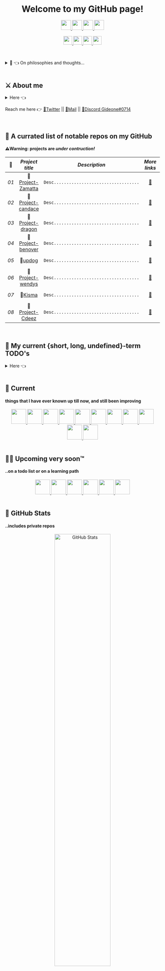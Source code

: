 <!-- Custom made GitHub README.md; Feel free to star, fork, pr, etc.. -->
##
<h1 align=center>Welcome to my GitHub page!</h1>
<div align=center>
    <a href="https://github.com/noedigsti">
        <img height=32 src="https://img.shields.io/badge/🌐website🔧-inactive?url=&style=for-the-badge">
    </a>
    <a href="#-">
        <img height=32 src="https://img.shields.io/badge/⮚gideon⮘-000000?style=for-the-badge">
    </a>
    <a href="#-">
        <img height=32 src="https://img.shields.io/badge/join%20the%20dark💡%20side-000000?style=for-the-badge">
    </a>
    <a href="#-">
        <img height=32 src="https://img.shields.io/badge/team%20red-rgb(169,0,0)?style=for-the-badge">
    </a>
</div>

</br>

<div align=center>
    <a href="#-">
        <img height=28 src="https://img.shields.io/badge/pace-yourself-informational?style=for-the-badge&labelColor=000000">
        <img height=28 src="https://img.shields.io/badge/&&%20be%20curious-always-ec3c3c?style=for-the-badge&labelColor=000000">
        <img height=28 src="https://img.shields.io/badge/&&%20push-boundaries-yellow?style=for-the-badge&labelColor=000000">
        <img height=28 src="https://img.shields.io/badge/&&%20don%27t%20cut%20short-yourself-success?style=for-the-badge&labelColor=000000">
    </a>
</div>

</br>

##
<details>
  <summary>💭 👈 On philosophies and thoughts...</summary>
  </br>
  
  <details>
    <summary>—Alan Watts</summary>
    
            “A person who thinks all the time has nothing to think about except
            thoughts. So, he loses touch with reality, and lives in a world of 
            illusions. By thoughts, I mean specifically, chatter in the skull. 
            Perpetual and compulsive repetition of words, of reckoning and calculating. 
            I’m not saying that thinking is bad. Like everything else, it’s useful in
            moderation. A good servant but a bad monster. And all so-called civilized
            peoples have increasingly become crazy and self-destructive because, through
            excessive thinking they have lost touch with reality. That’s to say, we 
            confuse signs, words, numbers, symbols and ideas with the real world.”
  
    
            “The reason you want to be better is the reason why you aren’t, shall I 
            put it like that? We aren’t better because we want to be. Because the road 
            to hell is paved with good intentions. Because all the do-gooders in the world
            whether they’re doing good for others or doing it for themselves are 
            troublemakers: on the basis of “kindly let me help you or you will drown,” 
            said the monkey putting the fish safely up a tree. Sometimes doing good to 
            others and even doing good to oneself is amazingly destructive because it’s 
            full of conceit. How do you know what’s good for other people? How do you know
            what’s good for you? If you say you want to improve then you ought to know 
            what’s good for you, but obviously you don’t because if you did then you would 
            be improved. So, we don’t know. We do not really know how to interfere with 
            the way the world is.”
  
  
            “Every intelligent individual wants to know what makes him tick, and yet is 
            at once fascinated and frustrated by the fact that oneself is the most 
            difficult of all things to know.”
  
  
            “We seldom realize, for example that our most private thoughts and emotions 
            are not actually our own. For we think in terms of languages and images which
            we did not invent, but which were given to us by our society.”
  
  
            “By being responsible, we’ve created civilization, medicine, care of the poor,
            everything, but what a headache the thing has become? As we solve all our 
            problems, we make more problems and every problem you solved gives you ten new
            problems. I’m not saying don’t do that, but don’t think you’re going to get 
            anywhere by doing that. That’s one way of arranging it, that’s one kind of 
            dance you can have, is to improve everything and have technology, but it doesn’t
            really solve anything. And it’s only in a moment, you see, when you fully 
            understand that your situation as a human being is completely insoluable…that
            there is no answer and that you give up looking for the answer — that’s PHEW — 
            that’s Nirvana and that’s how Buddhism works.”
    
    
            “This is the real secret of life — to be completely engaged with what you are 
            doing in the here and now. And instead of calling it work, realize it is play.”
    
  </details>
  
  <details>
    <summary>—Christopher Voss</summary>
  
            “Yes means nothing without How.”
            - The Three Types of Yeses You'll Hear During a Negotiation
  
  </details>
  
  <details>
    <summary>—Jordan Peterson</summary>
  
            “If you are not willing to be a fool, you can't become a master.”
            - 12 Rules for Life: An Antidote to Chaos


            “In order to be able to think, you have to risk being offensive.”
            - 12 Rules for Life: An Antidote to Chaos
  
  </details>
  
  <details>
    <summary>—Marshall Mathers || Eminem</summary>
  
            “I want to be able to have all these words at my disposal, in my vocabulary, 
            at all time, whenever I need to pull them out.”
  
  </details>
  
  <details>
    <summary>—Steve Jobs</summary>
  
            “Great people self-manage. Once they know what to do, they will go figure 
            how to do it, they don't need to be managed. What they need is a common vision.
            And that's what leadership is. What leadership is, is having a vision, being 
            able to articulate that so people around you can understand it and getting 
            consensus on a common vision. We want great people, but not seasoned 
            professionals. We want the people who's at the tips of their fingers and in 
            their passion the latest understanding of where the technology was and what we 
            could do with that technology and who want to bring that to lots of people. 
            Best managers are great individual contributors who never ever want to be a 
            manager but decide they have to be a manager because no one else is going to be 
            able to do as good a job as them.”
  
  </details>

  <details>
    <summary>—Sun Tzu</summary>
        
            a lot 🗿

  </details>

  <details>
    <summary>—Others</summary>
        
            “The code is more what you'd call 'guidelines' than actual rules.”
            - Barbossa, Pirates of the Caribbean


            “Trust the process.”

  </details>

  <details>
    <summary>—Quotes I just made up</summary>

            “To dream, as a kid; and to make real of your everyday dream as you grow up.”
  
  </details>

  •••to be added
</details>

</br>

## ⚔️ About me
<details>
    <summary>Here 👈</summary>
    <ul class="about-list">
        <li>
            University Graduate in December 2021 
        </li>
        <li>
            Mild Asperger's
        </li>
        <li>
            Can not💢 write long paragraphs
        </li>
        <li>
            Have own instrinsic interests & won't talk over you
        </li>
        <li>
            Think in “First Principles”
        </li>
        <li>
            (⁉️Often) follow best practices
        </li>
        <li>
            🛠 Engineering + 🔮 Black magic 
        </li>
    </ul>
    <details>
        <summary>Here 👈 —My fields of interest... or what makes me tick, what floats me boat, what tickles me pickle, what bakes me cake</summary>
        <ul class="interest-list">
            <li>
                <a href="https://en.wikipedia.org/wiki/Computer_science">Computer Science</a>
            </li>
            <li>
                <a href="https://en.wikipedia.org/wiki/Artificial_intelligence">Artificial Intelligence, Machine Learning, Computer Vision,.. the whole shabang</a>
            </li>
            <li>
                <a href="https://en.wikipedia.org/wiki/Computer-generated_imagery">Computer Generated Imagery (CGI) & Video Games</a>
            </li>
            <li>
                <a href="https://en.wikipedia.org/wiki/Solution_stack">Full Stack</a>
            </li>
            <li>
                <a href="https://tesla.com/"><img src="https://img.shields.io/badge/Tesla-🚐-000000?style=for-the-badge&logo=Tesla"></a>
                <a href="https://www.spacex.com/"><img src="https://img.shields.io/badge/SpaceX-🚀-000000?style=for-the-badge&logo=SpaceX"></a>
                <a href="https://openai.com/"><img src="https://img.shields.io/badge/OpenAI-🤖-000000?style=for-the-badge&logo=OpenAI"></a>
                <a href="https://starlink.com/"><img src="https://img.shields.io/badge/StarLink-🛰-000000?style=for-the-badge&logo=SpaceX"></a>
                <a href="https://github.com/"><img src="https://img.shields.io/badge/GitHub-📚-000000?style=for-the-badge&logo=GitHub"></a>
            </li>
            <li>
                <a href="https://en.wikipedia.org/wiki/Cryptography">Cryptography</a>
            </li>
            <li>
                <a href="https://en.wikipedia.org/wiki/Internet_meme">Memes</a>
            </li>
            <li>
                <a href="https://en.wikipedia.org/wiki/Philosophy">Philosophies</a>
            </li>
        </ul>
    </details>
</details>

Reach me here 👉 [🦜Twitter][social-message] || [📧Mail][social-mail] || [👾Discord Gideone#0714][social-discord]

</br>

## 📌 A currated list of notable repos on my GitHub 
#### ⚠️Warning: projects are *under contruction!*

|  🚀  |           *Project title*             |                       *Description*                           |                    *More links*                     |             *Main author(s)*            |
| :---: | :----------------------------------: | :-----------------------------------------------------------: | :--------------------------------------------------: | :-------------------------------------: |
| *01*  |          🔨[Project-Zamatta]         |          `Desc..................................`             |                     [🔗][url]                       |         [noedigsti], [LeeGhandi]        |..
| *02*  |          🔨[Project-candace]         |          `Desc..................................`             |                     [🔗][url]                       |         [noedigsti], [LeeGhandi]        |..
| *03*  |          🔨[Project-dragon]          |          `Desc..................................`             |                     [🔗][url]                       |         [noedigsti], [LeeGhandi]        |..
| *04*  |          🔨[Project-benover]         |          `Desc..................................`             |                     [🔗][url]                       |         [noedigsti], [LeeGhandi]        |..
| *05*  |          🔨[updog]                   |          `Desc..................................`             |                     [🔗][url]                       |         [noedigsti], [LeeGhandi]        |..
| *06*  |          🔨[Project-wendys]          |          `Desc..................................`             |                     [🔗][url]                       |         [noedigsti], [LeeGhandi]        |..
| *07*  |          🔨[Kisma]                   |          `Desc..................................`             |                     [🔗][url]                       |         [noedigsti], [LeeGhandi]        |..
| *08*  |          🔨[Project-Cdeez]           |          `Desc..................................`             |                     [🔗][url]                       |         [noedigsti], [LeeGhandi]        |

</br>

## 📝 My current {short, long, undefined}-term TODO's
<details>
    <summary>Here 👈</summary>
    </br>
    <table>
        <tbody>
            <tr>
                <th align="center">📂</th>
                <th align="center">TODO</th>
                <th align="center">Comment</th>
                <th align="center">tags</th>
            </tr>
            <tr>
                <td align="center">1</td>
                <td align="center">Setup GitHub actions for this README.md</td>
                <td align="center">then add links to the rest of the tool icons</td>
                <td align="center">⇋</td>
            </tr>
            <tr>
                <td align="center">2</td>
                <td align="center">Automate changes to README.md</td>
                <td align="center">⇋</td>
                <td align="center">⇋</td>
            </tr>
            <tr>
                <td align="center">3</td>
                <td align="center">Add a Stats Card about the code (# of lines, etc.)</td>
                <td align="center">⇋</td>
                <td align="center">⇋</td>
            <tr>
                <td align="center">4</td>
                <td align="center">⇋</td>
                <td align="center">⇋</td>
                <td align="center">⇋</td>
            </tr>
            <tr>
                <td align="center">??</td>
                <td align="center">??</td>
                <td align="center">??</td>
                <td align="center">⇋</td>
            </tr>
            <tr>
                <td align="center">n</td>
                <td align="center">look into repos</td>
                <td align="center">⇋</td>
                <td align="center">⇋</td>
            </tr>
        </tbody>
    </table>
</details>

</br>

## 🧐 Current
#### things that I have ever known up till now, and still been improving
<div align=center>    
    <a href="#-">
        <img height=48 src="https://img.shields.io/badge/%20-rgba(255,255,255,0)?style=for-the-badge&logo=C%2B%2B&logoColor=blue">
        <img height=48 src="https://img.shields.io/badge/%20-rgba(255,255,255,0)?style=for-the-badge&logo=C%20Sharp&logoColor=green">
        <img height=48 src="https://img.shields.io/badge/%20-rgba(255,255,255,0)?style=for-the-badge&logo=Python">
        <img height=48 src="https://img.shields.io/badge/%20-rgba(255,255,255,0)?style=for-the-badge&logo=HTML5">
        <img height=48 src="https://img.shields.io/badge/%20-rgba(255,255,255,0)?style=for-the-badge&logo=CSS%20Wizardry">
        <img height=48 src="https://img.shields.io/badge/%20-rgba(255,255,255,0)?style=for-the-badge&logo=Node.js">
        <img height=48 src="https://img.shields.io/badge/%20-rgba(255,255,255,0)?style=for-the-badge&logo=JavaScript">
        <img height=48 src="https://img.shields.io/badge/%20-rgba(255,255,255,0)?style=for-the-badge&logo=Express&logoColor=yellow">
        <img height=48 src="https://img.shields.io/badge/%20-rgba(255,255,255,0)?style=for-the-badge&logo=GNU%20Bash">
        <img height=48 src="https://img.shields.io/badge/%20-rgba(255,255,255,0)?style=for-the-badge&logo=Docker">
        <img height=48 src="https://img.shields.io/badge/%20-rgba(255,255,255,0)?style=for-the-badge&logo=NGINX&logoColor=green">
    </a>
</div>

</br>

## 👩‍🚀 Upcoming very soon™
#### ..on a todo list or on a learning path
<div align=center>
    <a href="#-">
        <img height=48 src="https://img.shields.io/badge/%20-rgba(255,255,255,0)?style=for-the-badge&logo=React">
        <img height=48 src="https://img.shields.io/badge/%20-rgba(255,255,255,0)?style=for-the-badge&logo=TypeScript">
        <img height=48 src="https://img.shields.io/badge/%20-rgba(255,255,255,0)?style=for-the-badge&logo=Redis">
        <img height=48 src="https://img.shields.io/badge/%20-rgba(255,255,255,0)?style=for-the-badge&logo=MongoDB">
        <img height=48 src="https://img.shields.io/badge/%20-rgba(255,255,255,0)?style=for-the-badge&logo=PHP">
        <img height=48 src="https://img.shields.io/badge/🤖-rgba(255,255,255,0)?style=for-the-badge&logo=TensorFlow">
    </a>
</div>

</br>

## 🗿 GitHub Stats 
#### ..includes private repos
<div align="center">
    <a href="#-">
        <img 
        width=60% 
        alt="GitHub Stats" 
        src="https://github-readme-stats.vercel.app/api?username=noedigsti&custom_title=Statistics&count_private=true&text_color=F5F5F5&title_color=F5F5F5&border_color=d0312d&bg_color=30,08294E,2E1123&hide=issues&show_icons=true&icon_color=d0312d" />
    </a>
    <a href="#-">
        <img 
        width=40% 
        alt="Top Langs" 
        src="https://github-readme-stats.vercel.app/api/top-langs/?username=noedigsti&custom_title=Languages%20appeared&count_private=true&text_color=F5F5F5&title_color=F5F5F5&border_color=d0312d&bg_color=30,08294E,2E1123&hide=ShaderLab,HLSL&layout=compact&langs_count=7" />
    </a>
</div>

<!-- References, URL variables -->
[social-message]:  https://twitter.com/noedigsti_
[social-discord]:  #-
[social-mail]:     mailto:noedigsti@gmail.com

[Project-Zamatta]: https://youtu.be/dQw4w9WgXcQ
[Project-candace]: https://youtu.be/dQw4w9WgXcQ
[Project-dragon]:  https://youtu.be/dQw4w9WgXcQ
[Project-benover]: https://youtu.be/dQw4w9WgXcQ
[updog]:           https://youtu.be/dQw4w9WgXcQ
[Project-wendys]:  https://youtu.be/dQw4w9WgXcQ
[Kisma]:           https://youtu.be/dQw4w9WgXcQ
[Project-Cdeez]:   https://youtu.be/dQw4w9WgXcQ
[url]:             https://youtu.be/dQw4w9WgXcQ

[LeeGhandi]:       https://youtu.be/dQw4w9WgXcQ
[noedigsti]:       https://youtu.be/dQw4w9WgXcQ

